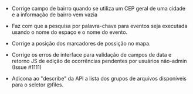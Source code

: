 * Corrige campo de bairro quando se utiliza um CEP geral de uma cidade e a informação de bairro vem vazia


* Faz com que a pesquisa por palavra-chave para eventos seja executada  usando o nome do espaço e o nome do evento.


* Corrige a posição dos marcadores de possição no mapa.

* Corrige os erros de interface para validação de campos de data e retorno JS de edição de ocorrências pendentes por usuários não-admin (Issue #1111)
* Adicona ao "describe" da API a lista dos grupos de arquivos disponíveis para o seletor @files.

